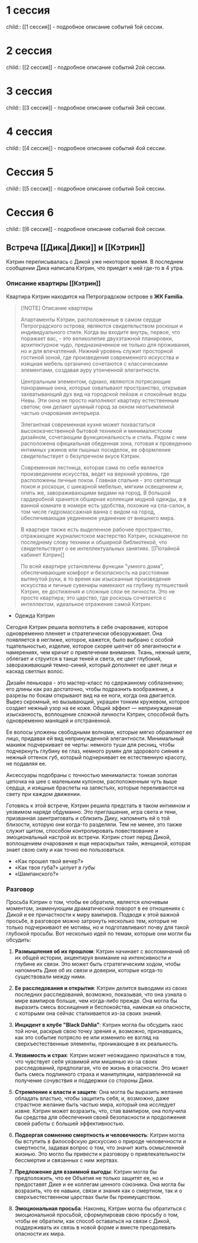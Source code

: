 # 1 сессия

child:: [[1 сессия]] - подробное описание событий 1ой сессии.

# 2 сессия

child:: [[2 сессия]] - подробное описание событий 2ой сессии.

# 3 сессия

child:: [[3 сессия]] - подробное описание событий 3ей сессии.
# 4 сессия

child:: [[4 сессия]] - подробное описание событий 4ой сессии.

# Сессия 5

child:: [[5 сессия]]  - подробное описание событий 5ой сессии.

# Сессия 6

child:: [[6 сессия]] - подробное описание событий 6ой сессии.





































## Встреча [[Дика|Дики]] и [[Кэтрин]]

Кэтрин переписывалась с Дикой уже некоторое время. В последнем сообщении Дика написала Кэтрин, что приедет к ней где-то в 4 утра.

### Описание квартиры [[Кэтрин]]

Квартира Кэтрин находится на Петроградском острове в **ЖК Familia**.

> [!NOTE] Описание квартиры
> 
> Апартаменты Кэтрин, расположенные в самом сердце Петроградского острова, являются свидетельством роскоши и индивидуального стиля. Когда вы входите внутрь, первое, что поражает вас, - это великолепие двухэтажной планировки, архитектурное чудо, предназначенное не только для проживания, но и для впечатлений. Нижний уровень служит просторной гостиной зоной, где произведения современного искусства и изящная мебель органично сочетаются с классическими элементами, создавая ауру утонченной элегантности. 
> 
> Центральным элементом, однако, являются потрясающие панорамные окна, которые охватывают пространство, открывая захватывающий дух вид на городской пейзаж и спокойные воды Невы. Эти окна не просто наполняют квартиру естественным светом; они делают шумный город за окном неотъемлемой частью очарования интерьера. 
> 
> Элегантная современная кухня может похвастаться высококачественной бытовой техникой и минималистским дизайном, сочетающим функциональность и стиль. Рядом с ним расположена официальная обеденная зона, готовая к проведению интимных ужинов или пышных посиделок, ее оформление свидетельствует о безупречном вкусе Кэтрин.
> 
> Современная лестница, которая сама по себе является произведением искусства, ведет на верхний уровень, где расположены личные покои. Главная спальня - это святилище покоя и роскоши, с шикарной мебелью, мягким освещением и, опять же, завораживающими видами на город. В большой гардеробной хранится обширная коллекция модной одежды, а в ванной комнате в номере есть удобства, похожие на спа-салон, в том числе гидромассажная ванна с видом на город, обеспечивающая уединенное уединение от внешнего мира.
> 
> В квартире также есть выделенное рабочее пространство, отражающее журналистское мастерство Кэтрин, оснащенное по последнему слову техники и обширной библиотекой, что свидетельствует о ее интеллектуальных занятиях.
> [[Потайной кабинет Кэтрин]]
> 
> По всей квартире установлены функции "умного дома", обеспечивающие комфорт и безопасность на расстоянии вытянутой руки, в то время как изысканные произведения искусства и личные сувениры намекают на глубину путешествий Кэтрин, ее достижения и сложные слои ее личности. Это не просто квартира; это царство, где роскошь сочетается с интеллектом, идеальное отражение самой Кэтрин.

- Одежда Кэтрин

Сегодня Кэтрин решила воплотить в себе очарование, которое одновременно пленяет и стратегически обезоруживает. Она появляется в неглиже, которое, кажется, было выбрано с особой тщательностью, изделие, которое скорее шепчет об элегантности и намерениях, чем кричит о привлечении внимания. Ткань, нежный шелк, облегает и струится в танце теней и света, ее цвет глубокий, завораживающий темно-синий, который дополняет ее цвет лица и каскад светлых волос.

Дизайн пеньюара - это мастер-класс по сдержанному соблазнению; его длины как раз достаточно, чтобы подразнить воображение, а разрезы по бокам открывают вид на ее ноги, когда она двигается. Вырез скромный, но вызывающий, украшен тонким кружевом, которое создает нежный узор на ее коже. Общий эффект — непринужденная изысканность, воплощение сложной личности Кэтрин, способной быть одновременно манящей и отстраненной.

Ее волосы уложены свободными волнами, которые мягко обрамляют ее лицо, придавая ей вид непринужденной элегантности. Минимальный макияж подчеркивает ее черты: немного туши для ресниц, чтобы подчеркнуть глубину ее глаз, немного румян для здорового сияния и нежный оттенок губ, который подчеркивает ее естественную красоту, не подавляя ее.

Аксессуары подобраны с точностью минималиста: тонкая золотая цепочка на шее с маленьким кулоном, расположенным чуть выше сердца, и изящные браслеты на запястьях, которые переливаются на свету при каждом движении. 

Готовясь к этой встрече, Кэтрин решила предстать в таком интимном и уязвимом наряде обдуманно. Это приглашение, игра света и тени, призванная заинтриговать и сблизить Дику, напомнить ей о той близости, которую они когда-то разделяли. Тем не менее, это также служит щитом, способом контролировать повествование и эмоциональный настрой их встречи. Кэтрин стоит перед Дикой, воплощением очарования и еще нераскрытых тайн, женщиной, которая знает свою силу и как точно ею пользоваться.

- «Как прошел твой вечер?»
- «Как твоя губа?» *целует в губы*
- «Шампанского?»

### Разговор

Просьба Кэтрин о том, чтобы ее обратили, является ключевым моментом, знаменующим драматический поворот в ее отношениях с Дикой и ее причастности к миру вампиров. Подводя к этой важной просьбе, в разговоре можно затронуть несколько тем, которые не только подчеркивают ее мотивы, но и подготавливают почву для такой глубокой просьбы. Вот несколько идей по темам, которые они могли бы обсудить:

1. **Размышления об их прошлом**: Кэтрин начинает с воспоминаний об их общей истории, акцентируя внимание на интенсивности и глубине их связи. Это может быть стратегическим ходом, чтобы напомнить Дике об их связи и доверии, которые когда-то существовали между ними.

2. **Ее расследования и открытия**: Кэтрин делится выводами из своих последних расследований, возможно, показывая, что она узнала о мире вампиров больше, чем когда-либо прежде. Она могла бы выразить смесь восхищения и беспокойства, намекая на опасности, с которыми она сейчас сталкивается из-за своих знаний.

3. **Инцидент в клубе "Black Dahlia"**: Кэтрин могла бы обсудить хаос той ночи, раскрыв свою точку зрения и, возможно, признавшись, как это событие потрясло ее или изменило ее взгляд на сверхъестественные элементы, проникающие в их реальность.

4. **Уязвимость и страх**: Кэтрин может неожиданно признаться в том, что чувствует себя уязвимой или мишенью из-за своих расследований, предполагая, что ее жизнь в опасности. Это может быть смесь подлинного страха и манипуляции, направленной на получение сочувствия и поддержки со стороны Дики.

5. **Стремление к власти и защите**: Она могла бы выразить желание обладать властью, чтобы защитить себя, и, возможно, даже страстное желание быть частью мира, который она исследует извне. Кэтрин может возразить, что, став вампиром, она получила бы средства для обеспечения своей безопасности и продолжения своей работы с большей эффективностью.

6. **Подвергая сомнению смертность и человечность**: Кэтрин могла бы вступить в философскую дискуссию о природе человечности и смертности, задавая вопрос о том, что значит жить осмысленной жизнью. Это могло бы привести к разговору о привлекательности бессмертия и связанных с ним жертвах.

7. **Предложение для взаимной выгоды**: Кэтрин могла бы предположить, что ее Объятия не только защитят ее, но и предоставят Дике и ее коллегам ценного союзника. Она могла бы возразить, что ее навыки, связи и знания как о смертном, так и о сверхъестественном царствах были бы преимуществом.

8. **Эмоциональная просьба**: Наконец, Кэтрин могла бы обратиться с эмоциональной просьбой, сформулировав свою просьбу о том, чтобы ее обратили, как способ оставаться на связи с Дикой, поддерживать их связь в новой форме и вместе преодолевать опасности их мира.